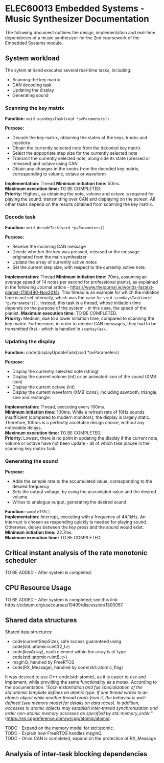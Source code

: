 # ELEC60013 Embedded Systems - Music Synthesizer Documentation
The following document outlines the design, implementation and real-time dependecies of a music synthesizer for the 2nd coursework of the Embedded Systems module.

## System workload
The sytem at hand executes several real-time tasks, including:  
* Scannng the key matrix
* CAN decoding task  
* Updating the display  
* Generating sound  

### Scanning the key matrix  
**Function:** ```void scanKeysTask(void *pvParameters))```     

**Purpose:**  
* Decode the key matrix, obtaining the states of the keys, knobs and joysticks  
* Obtain the currently selected note from the decoded key matrix  
* Select the appopriate step size for the currently selected note  
* Transmit the currently selected note, along side its state (pressed or released) and octave using CAN  
* Obtain any changes in the knobs from the decoded key matrix, corresponding to volume, octave or waveform  

**Implementation:** Thread 
**Minimum initiation time:** 50ms.  
**Maximum execution time:** TO BE COMPLETED.  
**Priority:** Highest, as obtaining the note, volume and octave is required for playing the sound, transmitting over CAN and displaying on the screen. All other tasks depend on the results obtained from scanning the key matrix.

### Decode task
**Function:** ```void decodeTask(void *pvParameters))```     

**Purpose:**  
* Receive the incoming CAN message  
* Decide whether the key was pressed, released or the message originated from the main synthesizer  
* Update the array of currently active notes
* Set the current step size, with respect to the currently active note.

**Implementation:** Thread 
**Minimum initiation time:** 70ms, assuming an average speed of 14 notes per second for professional pianist, as explained in the following Journal article - https://www.thejournal.ie/worlds-fastest-pianist-1780480-Nov2014/. This thread is an example for which the initiation time is not set internally, which was the case for ```void scanKeysTask(void *pvParameters))```. Instead, this task is a thread, whose initiation time depends on the purpose of the system - in this case, the speed of the pianist.
**Maximum execution time:** TO BE COMPLETED.  
**Priority:** Medium, due to a lower initiation time, compared to scanning the key matrix. Furthermore, in order to receive CAN messages, they had to be transmitted first - which is handled in ```scanKeyTask```.

### Updating the display  
**Function:** code(displayUpdateTask(void *pvParameters)  

**Purpose:**  
* Display the currently selected note (string)  
* Display the current volume (int) or an animated icon of the sound (XMB icon)  
* Display the current octave (int)  
* Display the current waveform (XMB icons), including sawtooth, triangle, sine and rectangle.  

**Implementation:** Thread, executing every 100ms.   
**Minimum initiation time:** 100ms. While a refresh rate of 10Hz sounds insufficient (compared to modern monitors); the display is largely static. Therefore, 100ms is a perfectly accetable design choice, without any noticeable delays.   
**Maximum execution time:** TO BE COMPLETED.  
**Priority:** Lowest, there is no point in updating the display if the current note, volume or octave have not been update - all of which take placee in the scanning key matrix task.

### Generating the sound  
**Purpose:**  
* Adds the sample rate to the accumulated value, corresponding to the desired frequency  
* Sets the output voltage, by using the accumlated value and the desired volume  
* Writes to analogue output, generating the desired sound  

**Function:** ```sampleISR()```  
**Implementation:**  Interrupt, executing with a frequency of 44.1kHz. An interrupt is chosen as responding quickly is needed for playing sound. Otherwise, delays between the key press and the sound would exist.  
**Minimum initiation time:** 22.7ms.   
**Maximum execution time:** TO BE COMPLETED.  

## Critical instant analysis of the rate monotonic scheduler  
TO BE ADDED - After system is completed.  

## CPU Resource Usage  
TO BE ADDED - After system is completed; see this link: https://edstem.org/us/courses/19499/discussion/1300057  

## Shared data structures  
Shared data structures:  
* code(currentStepSize), safe access guaranteed using code(std::atomic<uint32_t>)  
* code(keyArray), each element within the array is of type code(std::atomic<uint8_t>)  
* msgInQ, handled by FreeRTOS  
* code(RX_Message), handled by code(std::atomic_flag)  

It was desiced to use C++ code(std::atomic), as it is easier to use and implement, while providing the same functionality as a mutex. According to the documentation: *"Each instantiation and full specialization of the std::atomic template defines an atomic type. If one thread writes to an atomic object while another thread reads from it, the behavior is well-defined (see memory model for details on data races). In addition, accesses to atomic objects may establish inter-thread synchronization and order non-atomic memory accesses as specified by std::memory_order.*"(https://en.cppreference.com/w/cpp/atomic/atomic) 

TODO - Expand on the memory model for std::atomic.  
TODO - Explain how FreeRTOS handles msgInQ.   
TODO - Once CAN is completed, expand on the protection of RX_Message  

## Analysis of inter-task blocking dependencies

